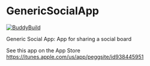 # GenericSocialApp

[![BuddyBuild](https://dashboard.buddybuild.com/api/statusImage?appID=565638c453d9f7010011b076&branch=master&build=latest)](https://dashboard.buddybuild.com/apps/565638c453d9f7010011b076/build/latest)

Generic Social App: App for sharing a social board

See this app on the App Store https://itunes.apple.com/us/app/peggsite/id938445951
